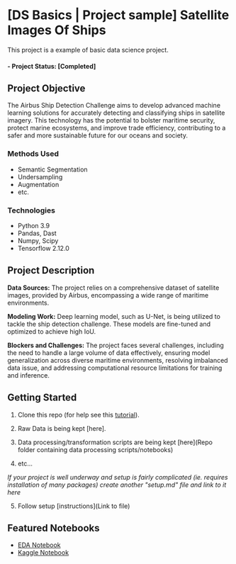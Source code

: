 # [DS Basics | Project sample] Satellite Images Of Ships
This project is a example of basic data science project.

#### - Project Status: [Completed]

## Project Objective
The Airbus Ship Detection Challenge aims to develop advanced machine learning solutions for accurately detecting and classifying ships in satellite imagery. This technology has the potential to bolster maritime security, protect marine ecosystems, and improve trade efficiency, contributing to a safer and more sustainable future for our oceans and society.
### Methods Used
* Semantic Segmentation
* Undersampling
* Augmentation
* etc.

### Technologies
* Python 3.9
* Pandas, Dast
* Numpy, Scipy
* Tensorflow 2.12.0

## Project Description
**Data Sources:** The project relies on a comprehensive dataset of satellite images, provided by Airbus, encompassing a wide range of maritime environments.

**Modeling Work:** Deep learning model, such as U-Net, is being utilized to tackle the ship detection challenge. These models are fine-tuned and optimized to achieve high IoU.

**Blockers and Challenges:** The project faces several challenges, including the need to handle a large volume of data effectively, ensuring model generalization across diverse maritime environments, resolving imbalanced data issue, and addressing computational resource limitations for training and inference.

## Getting Started

1. Clone this repo (for help see this [tutorial](https://help.github.com/articles/cloning-a-repository/)).
2. Raw Data is being kept [here].

3. Data processing/transformation scripts are being kept [here](Repo folder containing data processing scripts/notebooks)
4. etc...

*If your project is well underway and setup is fairly complicated (ie. requires installation of many packages) create another "setup.md" file and link to it here*  

5. Follow setup [instructions](Link to file)

## Featured Notebooks
* [EDA Notebook](link)
* [Kaggle Notebook](link)